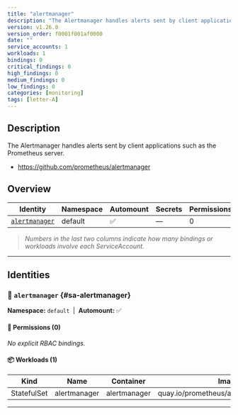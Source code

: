 ```yaml
---
title: "alertmanager"
description: "The Alertmanager handles alerts sent by client applications such as the Prometheus server."
version: v1.26.0
version_order: f0001f001af0000
date: ""
service_accounts: 1
workloads: 1
bindings: 0
critical_findings: 0
high_findings: 0
medium_findings: 0
low_findings: 0
categories: [monitoring]
tags: [letter-A]
---
```


## Description

The Alertmanager handles alerts sent by client applications such as the Prometheus server.

- https://github.com/prometheus/alertmanager

## Overview

| Identity                           | Namespace | Automount | Secrets | Permissions | Workloads | Risk |
| ---------------------------------- | --------- | --------- | ------- | ----------- | --------- | ---- |
| [`alertmanager`](#sa-alertmanager) | default   | ✅        | —       | 0           | 1         | —    |

> _Numbers in the last two columns indicate how many bindings or workloads involve each ServiceAccount._

---

## Identities

### 🤖 `alertmanager` {#sa-alertmanager}

**Namespace:** `default`  |  **Automount:** ✅

#### 🔑 Permissions (0)

_No explicit RBAC bindings._

#### 📦 Workloads (1)

| Kind        | Name         | Container    | Image                                   |
| ----------- | ------------ | ------------ | --------------------------------------- |
| StatefulSet | alertmanager | alertmanager | quay.io/prometheus/alertmanager:v0.28.1 |

---
